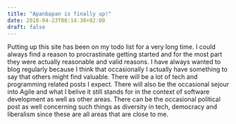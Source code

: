 ```yaml
---
title: "Apanbapan is finally up!"
date: 2018-04-23T08:14:38+02:00
draft: false
---
```


Putting up this site has been on my todo list for a very long time.
I could always find a reason to procrastinate getting started and for the most part
they were actually reasonable and valid reasons. I have always wanted to blog regularly
because I think that occasionally I actually have something to say that others
might find valuable. There will be a lot of tech and programming related posts I expect.
There will also be the occasional sejour into Agile and what I belive it still stands for
in the context of software development as well as other areas.
There can be the occasional political post as well concerning such things as diversity in tech,
democracy and liberalism since these are all areas that are close to me.